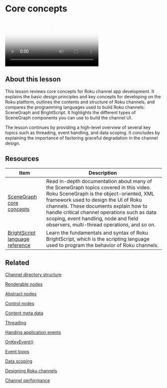 # Core concepts

<video title="Roku SceneGraph Developers: Core concepts" poster="https://image.roku.com/ZHZscHItMTc2/rsg-unit3-core-concepts.png">
    <source src="https://image.roku.com/ZHZscHItMTc2/rsg-unit3-sgoverview.mp4">
</video>

## About this lesson

This lesson reviews core concepts for Roku channel app development. It explains the basic design principles and key concepts for developing on the Roku platform, outlines the contents and structure of Roku channels, and compares the programming languages used to build Roku channels: SceneGraph and BrightScript. It highlights the different types of SceneGraph components you can use to build the channel UI. 

The lesson continues by providing a high-level overview of several key topics such as threading, event handling, and data scoping. It concludes by explaining the importance of factoring graceful degradation in the channel design.

## Resources

| Item                                                         | Description                                                  |
| ------------------------------------------------------------ | ------------------------------------------------------------ |
| [SceneGraph core concepts](https://developer.roku.com/docs/developer-program/core-concepts/core-concepts.md) | Read in-depth documentation about many of the SceneGraph topics covered in this video. Roku SceneGraph is the object-oriented, XML framework used to design the UI of Roku channels. These documents explain how to handle critical channel operations such as data scoping, event handling, node and field observers, multi-thread operations, and so on. |
| [BrightScript language reference](/https://developer.roku.com/docs/references/brightscript/language/brightscript-language-reference.md) | Learn the fundamentals and syntax of Roku BrightScript, which is the scripting language used to program the behavior of Roku channels. |

## Related

[Channel directory structure](docs/developer-program/core-concepts/developing-scenegraph-applications.md#set-up-the-application-directory)

[Renderable nodes](https://developer.roku.com/docs/references/scenegraph/renderable-nodes/label.md)

[Abstract nodes](https://developer.roku.com/docs/references/scenegraph/abstract-nodes/node.md)

[Control nodes](https://developer.roku.com/docs/references/scenegraph/control-nodes/contentnode.md)

[Content meta data](docs/developer-program/getting-started/architecture/content-metadata.md)

[Threading](docs/developer-program/core-concepts/threads.md)

[Handing application events](docs/developer-program/core-concepts/handling-application-events.md)

[OnKeyEvent()](https://developer.roku.com/docs/references/scenegraph/component-functions/onkeyevent.md)

[Event loops](docs/developer-program/core-concepts/event-loops.md)

[Data scoping](docs/developer-program/core-concepts/data-scoping.md)

[Designing Roku channels](docs/developer-program/design/design-overview.md)

[Channel performance](docs/developer-program/performance-guide/development-tips.md)

